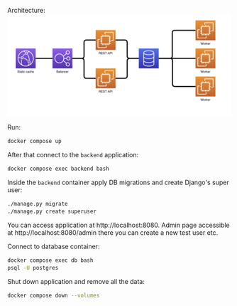 Architecture:
![Architecture](diagram.png)

Run:
```bash
docker compose up
```

After that connect to the `backend` application:
```bash
docker compose exec backend bash
```

Inside the `backend` container apply DB migrations and create Django's super user:
```bash
./manage.py migrate
./manage.py create superuser
```

You can access application at http://localhost:8080.
Admin page accessible at http://localhost:8080/admin there you can create a new test user etc.

Connect to database container:
```bash
docker compose exec db bash
psql -U postgres
```

Shut down application and remove all the data:
```bash
docker compose down --volumes
```

